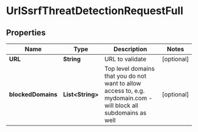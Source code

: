 
# UrlSsrfThreatDetectionRequestFull

## Properties
Name | Type | Description | Notes
------------ | ------------- | ------------- | -------------
**URL** | **String** | URL to validate |  [optional]
**blockedDomains** | **List&lt;String&gt;** | Top level domains that you do not want to allow access to, e.g. mydomain.com - will block all subdomains as well |  [optional]



